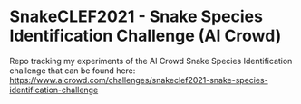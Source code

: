 # SnakeCLEF2021 - Snake Species Identification Challenge (AI Crowd)

Repo tracking my experiments of the AI Crowd Snake Species Identification challenge that can be found here: https://www.aicrowd.com/challenges/snakeclef2021-snake-species-identification-challenge
